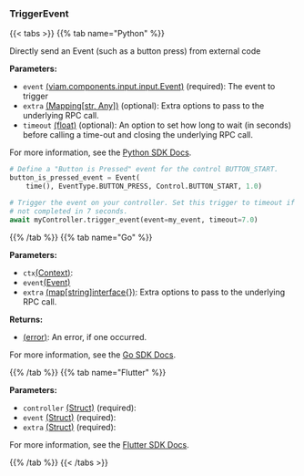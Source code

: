 ### TriggerEvent

{{< tabs >}}
{{% tab name="Python" %}}

Directly send an Event (such as a button press) from external code

**Parameters:**

- `event` [(viam.components.input.input.Event)](<INSERT PARAM TYPE LINK>) (required): The event to trigger
- `extra` [(Mapping[str, Any])](<INSERT PARAM TYPE LINK>) (optional): Extra options to pass to the underlying RPC call.
- `timeout` [(float)](<INSERT PARAM TYPE LINK>) (optional): An option to set how long to wait (in seconds) before calling a time-out and closing the underlying RPC call.


For more information, see the [Python SDK Docs](https://python.viam.dev/autoapi/viam/components/input/client/index.html#viam.components.input.client.ControllerClient.trigger_event).

``` python {class="line-numbers linkable-line-numbers"}
# Define a "Button is Pressed" event for the control BUTTON_START.
button_is_pressed_event = Event(
    time(), EventType.BUTTON_PRESS, Control.BUTTON_START, 1.0)

# Trigger the event on your controller. Set this trigger to timeout if it has
# not completed in 7 seconds.
await myController.trigger_event(event=my_event, timeout=7.0)

```

{{% /tab %}}
{{% tab name="Go" %}}

**Parameters:**

- `ctx`[(Context)](https://pkg.go.dev/context#ctx):
- `event`[(Event)](<INSERT PARAM TYPE LINK>)
- `extra` [(map[string]interface\{\})](https://go.dev/blog/maps): Extra options to pass to the underlying RPC call.

**Returns:**

- [(error)](https://pkg.go.dev/builtin#error): An error, if one occurred.

For more information, see the [Go SDK Docs](https://pkg.go.dev/go.viam.com/rdk/components/input#Triggerable).

{{% /tab %}}
{{% tab name="Flutter" %}}

**Parameters:**

- `controller` [(Struct)](https://flutter.viam.dev/viam_protos.component.input_controller/Event-class.html) (required):
- `event` [(Struct)](https://flutter.viam.dev/viam_protos.component.input_controller/Event-class.html) (required):
- `extra` [(Struct)](https://flutter.viam.dev/viam_protos.component.input_controller/Event-class.html) (required):


For more information, see the [Flutter SDK Docs](https://flutter.viam.dev/viam_protos.component.input_controller/InputControllerServiceClient/triggerEvent.html).

{{% /tab %}}
{{< /tabs >}}
